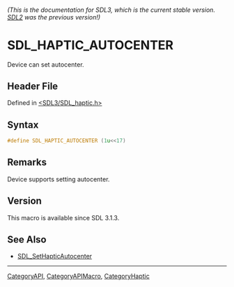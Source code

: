 ###### (This is the documentation for SDL3, which is the current stable version. [SDL2](https://wiki.libsdl.org/SDL2/) was the previous version!)
# SDL_HAPTIC_AUTOCENTER

Device can set autocenter.

## Header File

Defined in [<SDL3/SDL_haptic.h>](https://github.com/libsdl-org/SDL/blob/main/include/SDL3/SDL_haptic.h)

## Syntax

```c
#define SDL_HAPTIC_AUTOCENTER (1u<<17)
```

## Remarks

Device supports setting autocenter.

## Version

This macro is available since SDL 3.1.3.

## See Also

- [SDL_SetHapticAutocenter](SDL_SetHapticAutocenter)

----
[CategoryAPI](CategoryAPI), [CategoryAPIMacro](CategoryAPIMacro), [CategoryHaptic](CategoryHaptic)

